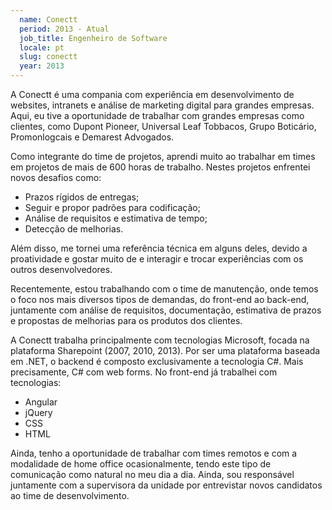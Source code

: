 ```yaml
---
  name: Conectt
  period: 2013 - Atual
  job_title: Engenheiro de Software
  locale: pt
  slug: conectt
  year: 2013
---
```


<p>
  A Conectt é uma compania com experiência em desenvolvimento de websites, intranets e análise de marketing digital para grandes empresas. Aqui, eu tive a oportunidade de trabalhar com grandes empresas como clientes, como Dupont Pioneer, Universal Leaf Tobbacos, Grupo Boticário, Promonlogcais e Demarest Advogados.
</p>

<p>Como integrante do time de projetos, aprendi muito  ao trabalhar em times em projetos de mais de 600 horas de trabalho. Nestes projetos enfrentei novos desafios como:      
</p>
<ul>
  <li>Prazos rígidos de entregas;</li>
  <li>Seguir e propor padrões para codificação;</li>
  <li>Análise de requisitos e estimativa de tempo;</li>
  <li>Detecção de melhorias.</li>
</ul>
<p>Além disso, me tornei uma referência técnica em alguns deles, devido a proatividade e gostar muito de e interagir e trocar experiências com os outros desenvolvedores.</p>

<p>Recentemente, estou trabalhando com o time de manutenção, onde temos o foco nos mais diversos tipos de demandas, do front-end ao back-end, juntamente com análise de requisitos, documentação, estimativa de prazos e propostas de melhorias para os produtos dos clientes.</p>

<p>
  A Conectt trabalha principalmente com tecnologias Microsoft, focada na plataforma Sharepoint (2007, 2010, 2013). Por ser uma plataforma baseada em .NET, o backend é composto exclusivamente a tecnologia C#. Mais precisamente, C# com web forms. No front-end já trabalhei com tecnologias:
</p>

<ul>
  <li>Angular</li>
  <li>jQuery</li>
  <li>CSS</li>
  <li>HTML</li>
</ul>

<p>
  Ainda, tenho a oportunidade de trabalhar com times remotos e com a modalidade de home office ocasionalmente, tendo este tipo de comunicação como natural no meu dia a dia. Ainda, sou responsável juntamente com a supervisora da unidade por entrevistar novos candidatos ao time de desenvolvimento.
</p>